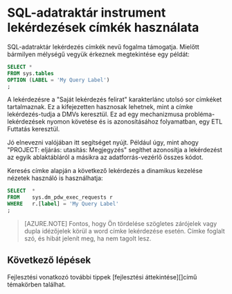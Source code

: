 <properties
   pageTitle="Címkék instrument lekérdezések használata SQL adatraktár |} Microsoft Azure"
   description="Tippek az Azure SQL-adatraktár címkék instrument lekérdezések használatának megoldások fejlesztésére."
   services="sql-data-warehouse"
   documentationCenter="NA"
   authors="jrowlandjones"
   manager="barbkess"
   editor=""/>

<tags
   ms.service="sql-data-warehouse"
   ms.devlang="NA"
   ms.topic="article"
   ms.tgt_pltfrm="NA"
   ms.workload="data-services"
   ms.date="06/14/2016"
   ms.author="jrj;barbkess;sonyama"/>

# <a name="use-labels-to-instrument-queries-in-sql-data-warehouse"></a>SQL-adatraktár instrument lekérdezések címkék használata
SQL-adatraktár lekérdezés címkék nevű fogalma támogatja. Mielőtt bármilyen mélységű vegyük érkeznek megtekintése egy példát:

```sql
SELECT *
FROM sys.tables
OPTION (LABEL = 'My Query Label')
;
```

A lekérdezésre a "Saját lekérdezés felirat" karakterlánc utolsó sor címkéket tartalmaznak. Ez a kifejezetten hasznosak lehetnek, mint a címke lekérdezés-tudja a DMVs keresztül. Ez ad egy mechanizmusa probléma-lekérdezések nyomon követése és is azonosításához folyamatban, egy ETL Futtatás keresztül.

Jó elnevezni valójában itt segítséget nyújt. Például úgy, mint ahogy "PROJECT: eljárás: utasítás: Megjegyzés" segíthet azonosítja a lekérdezést az egyik ablaktábláról a másikra az adatforrás-vezérlő összes kódot.

Keresés címke alapján a következő lekérdezés a dinamikus kezelése nézetek használó is használhatja:

```sql
SELECT  *
FROM    sys.dm_pdw_exec_requests r
WHERE   r.[label] = 'My Query Label'
;
```

> [AZURE.NOTE] Fontos, hogy Ön tördelése szögletes zárójelek vagy dupla idézőjelek körül a word címke lekérdezése esetén. Címke foglalt szó, és hibát jelenít meg, ha nem tagolt lesz.


## <a name="next-steps"></a>Következő lépések
Fejlesztési vonatkozó további tippek [fejlesztési áttekintése][]című témakörben találhat.

<!--Image references-->

<!--Article references-->
[fejlesztési – áttekintés]: sql-data-warehouse-overview-develop.md

<!--MSDN references-->

<!--Other Web references-->
